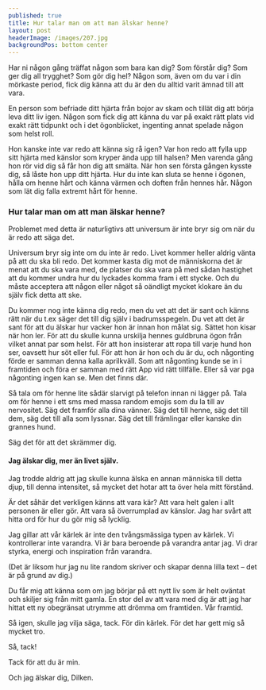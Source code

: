 ```yaml
---
published: true
title: Hur talar man om att man älskar henne?
layout: post
headerImage: /images/207.jpg
backgroundPos: bottom center
---
```


<p class="lead">Har ni någon gång träffat någon som bara kan dig? Som förstår dig? Som ger dig all trygghet? Som gör dig hel? Någon som, även om du var i din mörkaste period, fick dig känna att du är den du alltid varit ämnad till att vara.</p>

En person som befriade ditt hjärta från bojor av skam och tillät dig att börja leva ditt liv igen. Någon som fick dig att känna du var på exakt rätt plats vid exakt rätt tidpunkt och i det ögonblicket, ingenting annat spelade någon som helst roll.

Hon kanske inte var redo att känna sig rå igen? Var hon redo att fylla upp sitt hjärta med känslor som kryper ända upp till halsen? Men varenda gång hon rör vid dig så får hon dig att smälta. När hon sen första gången kysste dig, så låste hon upp ditt hjärta. Hur du inte kan sluta se henne i ögonen, hålla om henne hårt och känna värmen och doften från hennes hår. Någon som lät dig falla extremt hårt för henne.

### Hur talar man om att man älskar henne?

Problemet med detta är naturligtivs att universum är inte bryr sig om när du är redo att säga det. 

Universum bryr sig inte om du inte är redo. Livet kommer heller aldrig vänta på att du ska bli redo. Det kommer kasta dig mot de människorna det är menat att du ska vara med, de platser du ska vara på med sådan hastighet att du kommer undra hur du lyckades komma fram i ett stycke. Och du måste acceptera att någon eller något så oändligt mycket klokare än du själv fick detta att ske.

Du kommer nog inte känna dig redo, men du vet att det är sant och känns rätt när du t.ex säger det till dig själv i badrumsspegeln. Du vet att det är sant för att du älskar hur vacker hon är innan hon målat sig. Sättet hon kisar när hon ler. För att du skulle kunna urskilja hennes guldbruna ögon från vilket annat par som helst. För att hon insisterar att ropa till varje hund hon ser, oavsett hur söt eller ful. 
För att hon är hon och du är du, och någonting förde er samman denna kalla aprilkväll. Som att någonting kunde se in i framtiden och föra er samman med rätt App vid rätt tillfälle. Eller så var pga någonting ingen kan se. Men det finns där.

Så tala om för henne lite sådär slarvigt på telefon innan ni lägger på. Tala om för henne i ett sms med massa random emojis som du la till av nervositet.  Säg det framför alla dina vänner. Säg det till henne, säg det till dem, säg det till alla som lyssnar. Säg det till främlingar eller kanske din grannes hund.

Säg det för att det skrämmer dig.

#### Jag älskar dig, mer än livet själv.

Jag trodde aldrig att jag skulle kunna älska en annan människa till detta djup, till denna intensitet, så mycket det hotar att ta över hela mitt förstånd.

Är det såhär det verkligen känns att vara kär? Att vara helt galen i allt personen är eller gör. Att vara så överrumplad av känslor. Jag har svårt att hitta ord för hur du gör mig så lycklig.

Jag gillar att vår kärlek är inte den tvångsmässiga typen av kärlek. Vi kontrollerar inte varandra. Vi är bara beroende på varandra antar jag. Vi drar styrka, energi och inspiration från varandra.

(Det är liksom hur jag nu lite random skriver och skapar denna lilla text – det är på grund av dig.)

Du får mig att känna som om jag börjar på ett nytt liv som är helt oväntat och skiljer sig från mitt gamla. En stor del av att vara med dig är att jag har hittat ett ny obegränsat utrymme att drömma om framtiden. Vår framtid.

Så igen, skulle jag vilja säga, tack. För din kärlek. För det har gett mig så mycket tro.

Så, tack!

Tack för att du är min.

Och jag älskar dig, Dilken.
